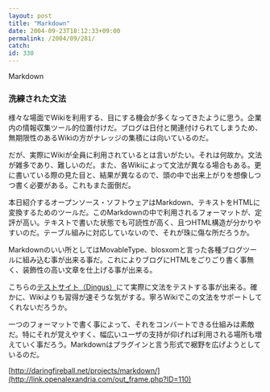 ```yaml
---
layout: post
title: "Markdown"
date: 2004-09-23T18:12:33+09:00
permalink: /2004/09/281/
catch: 
id: 330
---
```

Markdown  
<!--more-->

### 洗練された文法
  

様々な場面でWikiを利用する、目にする機会が多くなってきたように思う。企業内の情報収集ツール的位置付けだ。ブログは日付と関連付けられてしまうため、無期限性のあるWikiの方がナレッジの集積には向いているのだ。

  

だが、実際にWikiが全員に利用されているとは言いがたい。それは何故か。文法が雑多であり、難しいのだ。また、各Wikiによって文法が異なる場合もある。更に書いている際の見た目と、結果が異なるので、頭の中で出来上がりを想像しつつ書く必要がある。これもまた面倒だ。

  

本日紹介するオープンソース・ソフトウェアはMarkdown、テキストをHTMLに変換するためのツールだ。このMarkdownの中で利用されるフォーマットが、定評が高い。テキストで書いた状態でも可読性が高く、且つHTML構造が分かりやすいのだ。テーブル組みに対応していないので、それが珠に傷な所だろうか。

  

Markdownのいい所としてはMovableType、blosxomと言った各種ブログツールに組み込む事が出来る事だ。これによりブログにHTMLをごりごり書く事無く、装飾性の高い文章を仕上げる事が出来る。

  

こちらの[テストサイト（Dingus）](http://daringfireball.net/projects/markdown/dingus)にて実際に文法をテストする事が出来る。確かに、Wikiよりも習得が速そうな気がする。寧ろWikiでこの文法をサポートしてくれないだろうか。

  

一つのフォーマットで書く事によって、それをコンバートできる仕組みは素敵だ。特にそれが覚えやすく、幅広いユーザの支持が仰げれば利用される場所も増えていく事だろう。Markdownはプラグインと言う形式で裾野を広げようとしているのだ。

  

[http://daringfireball.net/projects/markdown/](http://link.openalexandria.com/out_frame.php?ID=110)

